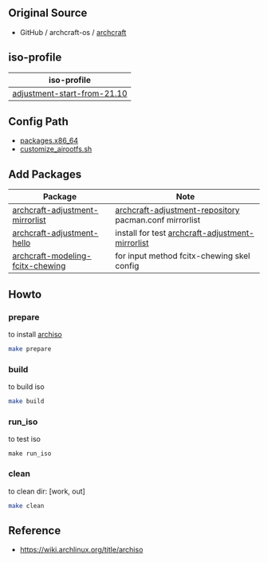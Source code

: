 

## Original Source

*  GitHub / archcraft-os / [archcraft](https://github.com/archcraft-os/archcraft)


## iso-profile

| iso-profile |
| --- |
| [adjustment-start-from-21.10](profile) |


## Config Path

* [packages.x86_64](profile/packages.x86_64)
* [customize_airootfs.sh](profile/airootfs/root/customize_airootfs.sh)


## Add Packages

| Package | Note |
| --- | --- |
| [archcraft-adjustment-mirrorlist](https://github.com/samwhelp/archcraft-adjustment-package/tree/main/base/archcraft-adjustment-mirrorlist) | [archcraft-adjustment-repository](https://github.com/samwhelp/archcraft-adjustment-repository) pacman.conf mirrorlist |
| [archcraft-adjustment-hello](https://github.com/samwhelp/archcraft-adjustment-package/tree/main/demo/archcraft-adjustment-hello) | install for test [archcraft-adjustment-mirrorlist](https://github.com/samwhelp/archcraft-adjustment-package/tree/main/base/archcraft-adjustment-mirrorlist) |
| [archcraft-modeling-fcitx-chewing](https://github.com/samwhelp/archcraft-adjustment-package/tree/main/core/im/archcraft-modeling-fcitx-chewing) | for input method fcitx-chewing skel config |


## Howto

### prepare

to install [archiso](https://archlinux.org/packages/extra/any/archiso/)

``` sh
make prepare
```


### build

to build iso

``` sh
make build
```


### run_iso

to test iso

```
make run_iso
```

### clean

to clean dir: [work, out]

``` sh
make clean
```


## Reference

* https://wiki.archlinux.org/title/archiso
